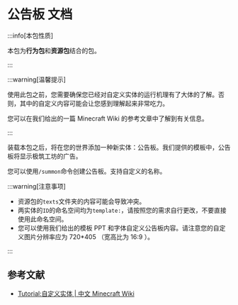 # 公告板 文档

:::info[本包性质]

本包为**行为包**和**资源包**结合的包。

:::

:::warning[温馨提示]

使用此包之前，您需要确保您已经对自定义实体的运行机理有了大体的了解。否则，其中的自定义内容可能会让您感到理解起来非常吃力。

您可以在我们给出的一篇 Minecraft Wiki 的参考文章中了解到有关信息。

:::

装载本包之后，将在您的世界添加一种新实体：公告板。我们提供的模板中，公告板将显示极筑工坊的广告。

您可以使用`/summon`命令创建公告板。支持自定义的名称。

:::warning[注意事项]

- 资源包的`texts`文件夹的内容可能会导致冲突。
- 两实体的`ID`的命名空间均为`template:`，请按照您的需求自行更改，不要直接使用此命名空间。
- 您可以使用我们给出的模板 PPT 和字体自定义公告板内容。请注意您的自定义图片分辨率应为 720*405 （宽高比为 16:9 ）。

:::

## 参考文献

- [Tutorial:自定义实体 | 中文 Minecraft Wiki](https://zh.minecraft.wiki/w/Tutorial:自定义实体)
